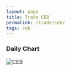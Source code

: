 ```yaml
---
layout: page
title: Trade CEB
permalink: /trade/ceb/
tags: ceb
---
```


### Daily Chart

![CEB](http://www.marketwatch.com/kaavio.Webhost/charts/big.chart?nosettings=1&symb=CEB&uf=7168&type=4&size=3&sid=10332583&style=1013&freq=1&time=8&ma=6&maval=20,50,200&lf=4&lf2=0&lf3=0&height=510&width=720&mocktick=1)
